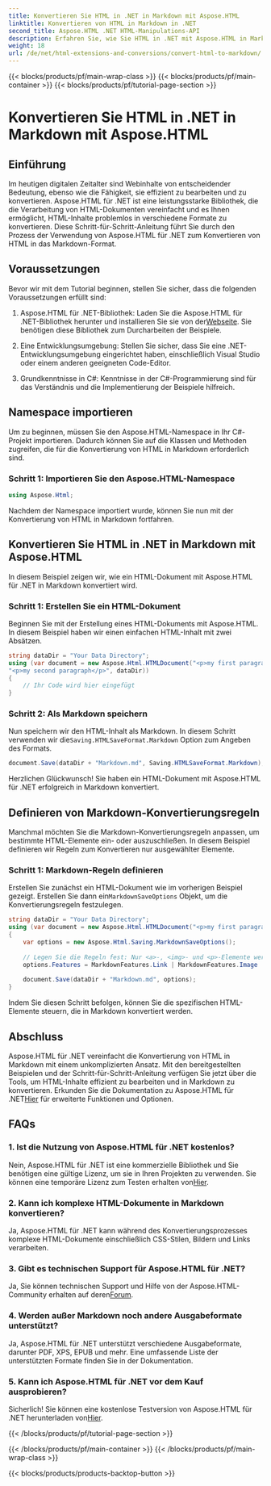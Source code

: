 ```yaml
---
title: Konvertieren Sie HTML in .NET in Markdown mit Aspose.HTML
linktitle: Konvertieren von HTML in Markdown in .NET
second_title: Aspose.HTML .NET HTML-Manipulations-API
description: Erfahren Sie, wie Sie HTML in .NET mit Aspose.HTML in Markdown konvertieren, um Inhalte effizient zu bearbeiten. Erhalten Sie eine Schritt-für-Schritt-Anleitung für einen nahtlosen Konvertierungsprozess.
weight: 18
url: /de/net/html-extensions-and-conversions/convert-html-to-markdown/
---
```


{{< blocks/products/pf/main-wrap-class >}}
{{< blocks/products/pf/main-container >}}
{{< blocks/products/pf/tutorial-page-section >}}

# Konvertieren Sie HTML in .NET in Markdown mit Aspose.HTML


## Einführung

Im heutigen digitalen Zeitalter sind Webinhalte von entscheidender Bedeutung, ebenso wie die Fähigkeit, sie effizient zu bearbeiten und zu konvertieren. Aspose.HTML für .NET ist eine leistungsstarke Bibliothek, die die Verarbeitung von HTML-Dokumenten vereinfacht und es Ihnen ermöglicht, HTML-Inhalte problemlos in verschiedene Formate zu konvertieren. Diese Schritt-für-Schritt-Anleitung führt Sie durch den Prozess der Verwendung von Aspose.HTML für .NET zum Konvertieren von HTML in das Markdown-Format.

## Voraussetzungen

Bevor wir mit dem Tutorial beginnen, stellen Sie sicher, dass die folgenden Voraussetzungen erfüllt sind:

1.  Aspose.HTML für .NET-Bibliothek: Laden Sie die Aspose.HTML für .NET-Bibliothek herunter und installieren Sie sie von der[Webseite](https://releases.aspose.com/html/net/). Sie benötigen diese Bibliothek zum Durcharbeiten der Beispiele.

2. Eine Entwicklungsumgebung: Stellen Sie sicher, dass Sie eine .NET-Entwicklungsumgebung eingerichtet haben, einschließlich Visual Studio oder einem anderen geeigneten Code-Editor.

3. Grundkenntnisse in C#: Kenntnisse in der C#-Programmierung sind für das Verständnis und die Implementierung der Beispiele hilfreich.

## Namespace importieren

Um zu beginnen, müssen Sie den Aspose.HTML-Namespace in Ihr C#-Projekt importieren. Dadurch können Sie auf die Klassen und Methoden zugreifen, die für die Konvertierung von HTML in Markdown erforderlich sind.

### Schritt 1: Importieren Sie den Aspose.HTML-Namespace

```csharp
using Aspose.Html;
```

Nachdem der Namespace importiert wurde, können Sie nun mit der Konvertierung von HTML in Markdown fortfahren.

## Konvertieren Sie HTML in .NET in Markdown mit Aspose.HTML

In diesem Beispiel zeigen wir, wie ein HTML-Dokument mit Aspose.HTML für .NET in Markdown konvertiert wird. 

### Schritt 1: Erstellen Sie ein HTML-Dokument

Beginnen Sie mit der Erstellung eines HTML-Dokuments mit Aspose.HTML. In diesem Beispiel haben wir einen einfachen HTML-Inhalt mit zwei Absätzen.

```csharp
string dataDir = "Your Data Directory";
using (var document = new Aspose.Html.HTMLDocument("<p>my first paragraph</p>" +
"<p>my second paragraph</p>", dataDir))
{
    // Ihr Code wird hier eingefügt
}
```

### Schritt 2: Als Markdown speichern

 Nun speichern wir den HTML-Inhalt als Markdown. In diesem Schritt verwenden wir die`Saving.HTMLSaveFormat.Markdown` Option zum Angeben des Formats.

```csharp
document.Save(dataDir + "Markdown.md", Saving.HTMLSaveFormat.Markdown);
```

Herzlichen Glückwunsch! Sie haben ein HTML-Dokument mit Aspose.HTML für .NET erfolgreich in Markdown konvertiert.

## Definieren von Markdown-Konvertierungsregeln

Manchmal möchten Sie die Markdown-Konvertierungsregeln anpassen, um bestimmte HTML-Elemente ein- oder auszuschließen. In diesem Beispiel definieren wir Regeln zum Konvertieren nur ausgewählter Elemente.

### Schritt 1: Markdown-Regeln definieren

 Erstellen Sie zunächst ein HTML-Dokument wie im vorherigen Beispiel gezeigt. Erstellen Sie dann ein`MarkdownSaveOptions` Objekt, um die Konvertierungsregeln festzulegen.

```csharp
string dataDir = "Your Data Directory";
using (var document = new Aspose.Html.HTMLDocument("<p>my first paragraph</p>", dataDir))
{
    var options = new Aspose.Html.Saving.MarkdownSaveOptions();
    
    // Legen Sie die Regeln fest: Nur <a>-, <img>- und <p>-Elemente werden in Markdown konvertiert.
    options.Features = MarkdownFeatures.Link | MarkdownFeatures.Image | MarkdownFeatures.AutomaticParagraph;
    
    document.Save(dataDir + "Markdown.md", options);
}
```

Indem Sie diesen Schritt befolgen, können Sie die spezifischen HTML-Elemente steuern, die in Markdown konvertiert werden.

## Abschluss

 Aspose.HTML für .NET vereinfacht die Konvertierung von HTML in Markdown mit einem unkomplizierten Ansatz. Mit den bereitgestellten Beispielen und der Schritt-für-Schritt-Anleitung verfügen Sie jetzt über die Tools, um HTML-Inhalte effizient zu bearbeiten und in Markdown zu konvertieren. Erkunden Sie die Dokumentation zu Aspose.HTML für .NET[Hier](https://reference.aspose.com/html/net/) für erweiterte Funktionen und Optionen.

## FAQs

### 1. Ist die Nutzung von Aspose.HTML für .NET kostenlos?

Nein, Aspose.HTML für .NET ist eine kommerzielle Bibliothek und Sie benötigen eine gültige Lizenz, um sie in Ihren Projekten zu verwenden. Sie können eine temporäre Lizenz zum Testen erhalten von[Hier](https://purchase.aspose.com/temporary-license/).

### 2. Kann ich komplexe HTML-Dokumente in Markdown konvertieren?

Ja, Aspose.HTML für .NET kann während des Konvertierungsprozesses komplexe HTML-Dokumente einschließlich CSS-Stilen, Bildern und Links verarbeiten.

### 3. Gibt es technischen Support für Aspose.HTML für .NET?

 Ja, Sie können technischen Support und Hilfe von der Aspose.HTML-Community erhalten auf deren[Forum](https://forum.aspose.com/).

### 4. Werden außer Markdown noch andere Ausgabeformate unterstützt?

Ja, Aspose.HTML für .NET unterstützt verschiedene Ausgabeformate, darunter PDF, XPS, EPUB und mehr. Eine umfassende Liste der unterstützten Formate finden Sie in der Dokumentation.

### 5. Kann ich Aspose.HTML für .NET vor dem Kauf ausprobieren?

 Sicherlich! Sie können eine kostenlose Testversion von Aspose.HTML für .NET herunterladen von[Hier](https://releases.aspose.com/).

{{< /blocks/products/pf/tutorial-page-section >}}

{{< /blocks/products/pf/main-container >}}
{{< /blocks/products/pf/main-wrap-class >}}

{{< blocks/products/products-backtop-button >}}
